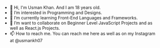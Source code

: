 - 👋 Hi, I'm Usman Khan. And I am 18 years old.
- 👀 I’m interested in Programming and Designs.
- 🌱 I’m currently learning Front-End Languages and Frameworks.
- 💞️ I’m want to collaborate on Beginner Level JavaScript Projects and as well as React.js Projects.
- 📫 How to reach me. You can reach me here as well as on my Instagram at @usmankh07

<!---
usman03777/usman03777 is a ✨ special ✨ repository because its `README.md` (this file) appears on your GitHub profile.
You can click the Preview link to take a look at your changes.
--->
